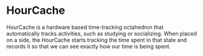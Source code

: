 # HourCache
HourCache is a hardware based time-tracking octahedron that automatically tracks activities, such as studying or socializing. When placed on a side, the HourCache starts tracking the time spent in that state and records it so that we can see exactly how our time is being spent.
